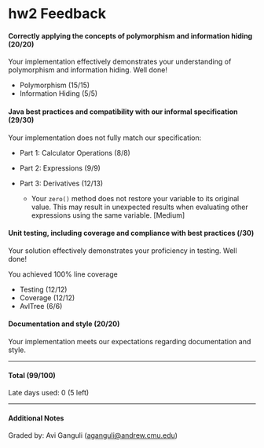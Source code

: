 hw2 Feedback
============

#### Correctly applying the concepts of polymorphism and information hiding (20/20)

Your implementation effectively demonstrates your understanding of polymorphism and information hiding. Well done!


* Polymorphism (15/15)
* Information Hiding (5/5)

#### Java best practices and compatibility with our informal specification (29/30)

Your implementation does not fully match our specification:


* Part 1: Calculator Operations (8/8)
* Part 2: Expressions (9/9)
* Part 3: Derivatives (12/13)

  * Your `zero()` method does not restore your variable to its original value. This may result in unexpected results when evaluating other expressions using the same variable. [Medium]

#### Unit testing, including coverage and compliance with best practices (/30)

Your solution effectively demonstrates your proficiency in testing. Well done!

You achieved 100% line coverage

* Testing (12/12)
* Coverage (12/12)
* AvlTree (6/6)

#### Documentation and style (20/20) 

Your implementation meets our expectations regarding documentation and style.


---

#### Total (99/100)

Late days used: 0 (5 left)

---

#### Additional Notes

Graded by: Avi Ganguli (aganguli@andrew.cmu.edu)
